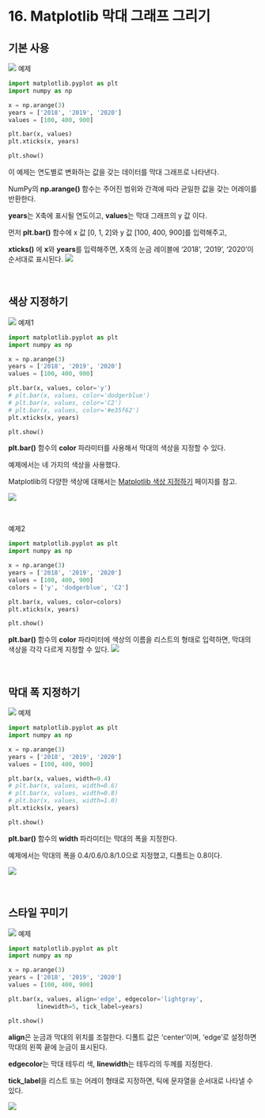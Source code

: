 # 16. Matplotlib 막대 그래프 그리기
## 기본 사용
![](Images/2023-05-06-19-25-25.png)
예제  
```python
import matplotlib.pyplot as plt
import numpy as np

x = np.arange(3)
years = ['2018', '2019', '2020']
values = [100, 400, 900]

plt.bar(x, values)
plt.xticks(x, years)

plt.show()
```
이 예제는 연도별로 변화하는 값을 갖는 데이터를 막대 그래프로 나타낸다.

NumPy의 **np.arange()** 함수는 주어진 범위와 간격에 따라 균일한 값을 갖는 어레이를 반환한다.

**years**는 X축에 표시될 연도이고, **values**는 막대 그래프의 y 값 이다.

먼저 **plt.bar()** 함수에 x 값 [0, 1, 2]와 y 값 [100, 400, 900]를 입력해주고,

**xticks()** 에 **x**와 **years**를 입력해주면, X축의 눈금 레이블에 ‘2018’, ‘2019’, ‘2020’이 순서대로 표시된다.
![](Images/2023-05-06-19-28-09.png)

</br>

## 색상 지정하기
![](Images/2023-05-06-19-28-23.png)
예제1  
```python
import matplotlib.pyplot as plt
import numpy as np

x = np.arange(3)
years = ['2018', '2019', '2020']
values = [100, 400, 900]

plt.bar(x, values, color='y')
# plt.bar(x, values, color='dodgerblue')
# plt.bar(x, values, color='C2')
# plt.bar(x, values, color='#e35f62')
plt.xticks(x, years)

plt.show()
```
**plt.bar()** 함수의 **color** 파라미터를 사용해서 막대의 색상을 지정할 수 있다.

예제에서는 네 가지의 색상을 사용했다.

Matplotlib의 다양한 색상에 대해서는 [Matplotlib 색상 지정하기](https://github.com/trustyourse1f/TIL/blob/master/Data_Visualization/Matplotlib/Matplotlib%20Tutorial%20-%20%ED%8C%8C%EC%9D%B4%EC%8D%AC%EC%9C%BC%EB%A1%9C%20%EB%8D%B0%EC%9D%B4%ED%84%B0%20%EC%8B%9C%EA%B0%81%ED%99%94%20%ED%95%98%EA%B8%B0/08.%20Matplotlib%20%EC%83%89%EC%83%81%20%EC%A7%80%EC%A0%95%ED%95%98%EA%B8%B0.md) 페이지를 참고.

![](Images/2023-05-06-19-30-07.png)

</br>

예제2
```python
import matplotlib.pyplot as plt
import numpy as np

x = np.arange(3)
years = ['2018', '2019', '2020']
values = [100, 400, 900]
colors = ['y', 'dodgerblue', 'C2']

plt.bar(x, values, color=colors)
plt.xticks(x, years)

plt.show()
```
**plt.bar()** 함수의 **color** 파라미터에 색상의 이름을 리스트의 형태로 입력하면, 막대의 색상을 각각 다르게 지정할 수 있다.
![](Images/2023-05-06-19-31-39.png)

</br>

## 막대 폭 지정하기
![](Images/2023-05-06-19-32-15.png)
예제  
```python
import matplotlib.pyplot as plt
import numpy as np

x = np.arange(3)
years = ['2018', '2019', '2020']
values = [100, 400, 900]

plt.bar(x, values, width=0.4)
# plt.bar(x, values, width=0.6)
# plt.bar(x, values, width=0.8)
# plt.bar(x, values, width=1.0)
plt.xticks(x, years)

plt.show()
```
**plt.bar()** 함수의 **width** 파라미터는 막대의 폭을 지정한다.

예제에서는 막대의 폭을 0.4/0.6/0.8/1.0으로 지정했고, 디폴트는 0.8이다.

![](Images/2023-05-06-19-33-11.png)

</br>

## 스타일 꾸미기
![](Images/2023-05-06-19-33-24.png)
예제  
```python
import matplotlib.pyplot as plt
import numpy as np

x = np.arange(3)
years = ['2018', '2019', '2020']
values = [100, 400, 900]

plt.bar(x, values, align='edge', edgecolor='lightgray',
        linewidth=5, tick_label=years)

plt.show()
```
**align**은 눈금과 막대의 위치를 조절한다. 디폴트 값은 ‘center’이며, ‘edge’로 설정하면 막대의 왼쪽 끝에 눈금이 표시된다.

**edgecolor**는 막대 테두리 색, **linewidth**는 테두리의 두께를 지정한다.

**tick_label**을 리스트 또는 어레이 형태로 지정하면, 틱에 문자열을 순서대로 나타낼 수 있다.

![](Images/2023-05-06-19-35-01.png)